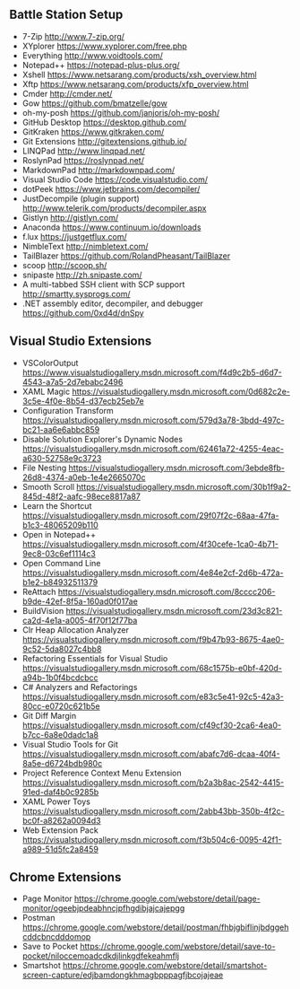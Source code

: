 ## Battle Station Setup
- 7-Zip http://www.7-zip.org/
- XYplorer https://www.xyplorer.com/free.php
- Everything http://www.voidtools.com/
- Notepad++ https://notepad-plus-plus.org/
- Xshell https://www.netsarang.com/products/xsh_overview.html
- Xftp https://www.netsarang.com/products/xfp_overview.html
- Cmder http://cmder.net/
- Gow https://github.com/bmatzelle/gow
- oh-my-posh https://github.com/janjoris/oh-my-posh/
- GitHub Desktop https://desktop.github.com/
- GitKraken https://www.gitkraken.com/
- Git Extensions http://gitextensions.github.io/
- LINQPad http://www.linqpad.net/
- RoslynPad https://roslynpad.net/
- MarkdownPad http://markdownpad.com/
- Visual Studio Code https://code.visualstudio.com/
- dotPeek https://www.jetbrains.com/decompiler/
- JustDecompile (plugin support) http://www.telerik.com/products/decompiler.aspx
- Gistlyn http://gistlyn.com/
- Anaconda https://www.continuum.io/downloads
- f.lux https://justgetflux.com/
- NimbleText http://nimbletext.com/
- TailBlazer https://github.com/RolandPheasant/TailBlazer
- scoop http://scoop.sh/
- snipaste http://zh.snipaste.com/
- A multi-tabbed SSH client with SCP support http://smartty.sysprogs.com/
- .NET assembly editor, decompiler, and debugger https://github.com/0xd4d/dnSpy

## Visual Studio Extensions
- VSColorOutput https://www.visualstudiogallery.msdn.microsoft.com/f4d9c2b5-d6d7-4543-a7a5-2d7ebabc2496
- XAML Magic https://visualstudiogallery.msdn.microsoft.com/0d682c2e-3c5e-4f0e-8b54-d37ecb25eb7e
- Configuration Transform https://visualstudiogallery.msdn.microsoft.com/579d3a78-3bdd-497c-bc21-aa6e6abbc859
- Disable Solution Explorer's Dynamic Nodes https://visualstudiogallery.msdn.microsoft.com/62461a72-4255-4eac-a630-52758e9c3723
- File Nesting https://visualstudiogallery.msdn.microsoft.com/3ebde8fb-26d8-4374-a0eb-1e4e2665070c
- Smooth Scroll https://visualstudiogallery.msdn.microsoft.com/30b1f9a2-845d-48f2-aafc-98ece8817a87
- Learn the Shortcut https://visualstudiogallery.msdn.microsoft.com/29f07f2c-68aa-47fa-b1c3-48065209b110
- Open in Notepad++ https://visualstudiogallery.msdn.microsoft.com/4f30cefe-1ca0-4b71-9ec8-03c6ef1114c3
- Open Command Line https://visualstudiogallery.msdn.microsoft.com/4e84e2cf-2d6b-472a-b1e2-b84932511379
- ReAttach https://visualstudiogallery.msdn.microsoft.com/8cccc206-b9de-42ef-8f5a-160ad0f017ae
- BuildVision https://visualstudiogallery.msdn.microsoft.com/23d3c821-ca2d-4e1a-a005-4f70f12f77ba
- Clr Heap Allocation Analyzer https://visualstudiogallery.msdn.microsoft.com/f9b47b93-8675-4ae0-9c52-5da8027c4bb8
- Refactoring Essentials for Visual Studio https://visualstudiogallery.msdn.microsoft.com/68c1575b-e0bf-420d-a94b-1b0f4bcdcbcc
- C# Analyzers and Refactorings https://visualstudiogallery.msdn.microsoft.com/e83c5e41-92c5-42a3-80cc-e0720c621b5e
- Git Diff Margin https://visualstudiogallery.msdn.microsoft.com/cf49cf30-2ca6-4ea0-b7cc-6a8e0dadc1a8
- Visual Studio Tools for Git https://visualstudiogallery.msdn.microsoft.com/abafc7d6-dcaa-40f4-8a5e-d6724bdb980c
- Project Reference Context Menu Extension https://visualstudiogallery.msdn.microsoft.com/b2a3b8ac-2542-4415-91ed-daf4b0c9285b
- XAML Power Toys https://visualstudiogallery.msdn.microsoft.com/2abb43bb-350b-4f2c-bc0f-a8262a0094d3
- Web Extension Pack https://visualstudiogallery.msdn.microsoft.com/f3b504c6-0095-42f1-a989-51d5fc2a8459

## Chrome Extensions
- Page Monitor https://chrome.google.com/webstore/detail/page-monitor/ogeebjpdeabhncjpfhgdibjajcajepgg
- Postman https://chrome.google.com/webstore/detail/postman/fhbjgbiflinjbdggehcddcbncdddomop
- Save to Pocket https://chrome.google.com/webstore/detail/save-to-pocket/niloccemoadcdkdjlinkgdfekeahmflj
- Smartshot https://chrome.google.com/webstore/detail/smartshot-screen-capture/edjbamdongkhmagbpppagfjbcojajeae